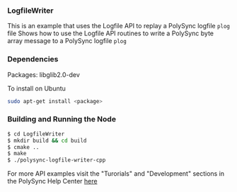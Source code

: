 ### LogfileWriter

This is an example that uses the Logfile API to replay a PolySync logfile `plog` file
Shows how to use the Logfile API routines to write a PolySync byte array message to a PolySync logfile `plog`

### Dependencies

Packages: libglib2.0-dev

To install on Ubuntu

```bash
sudo apt-get install <package>
```

### Building and Running the Node

```bash
$ cd LogfileWriter 
$ mkdir build && cd build
$ cmake ..
$ make
$ ./polysync-logfile-writer-cpp
```

For more API examples visit the "Turorials" and "Development" sections in the PolySync Help Center [here](https://help.polysync.io/articles/)